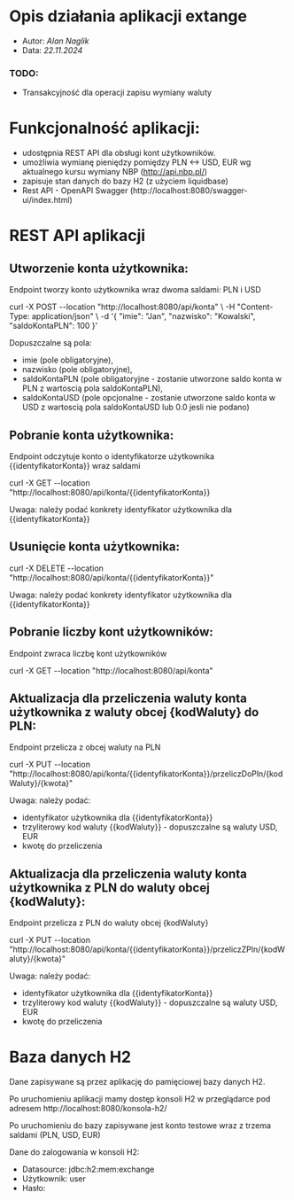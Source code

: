 # Opis działania aplikacji extange
* Autor: _Alan Naglik_
* Data: _22.11.2024_

### TODO:
* Transakcyjność dla operacji zapisu wymiany waluty

# Funkcjonalność aplikacji:
* udostępnia REST API dla obsługi kont użytkowników. 
* umożliwia wymianę pieniędzy pomiędzy PLN <-> USD, EUR wg aktualnego kursu wymiany NBP (http://api.nbp.pl/)
* zapisuje stan danych do bazy H2 (z użyciem liquidbase)
* Rest API - OpenAPI Swagger (http://localhost:8080/swagger-ui/index.html)

# REST API aplikacji
## Utworzenie konta użytkownika:
Endpoint tworzy konto użytkownika wraz dwoma saldami: PLN i USD

curl -X POST --location "http://localhost:8080/api/konta" 
\ -H "Content-Type: application/json" 
\ -d '{ "imie": "Jan", "nazwisko": "Kowalski", "saldoKontaPLN": 100 }'

Dopuszczalne są pola: 
- imie (pole obligatoryjne),
- nazwisko (pole obligatoryjne), 
- saldoKontaPLN (pole obligatoryjne - zostanie utworzone saldo konta w PLN z wartoscią pola saldoKontaPLN),
- saldoKontaUSD (pole opcjonalne - zostanie utworzone saldo konta w USD z wartoscią pola saldoKontaUSD lub 0.0 jesli nie podano)



## Pobranie konta użytkownika:
Endpoint odczytuje konto o identyfikatorze użytkownika {{identyfikatorKonta}} wraz saldami

curl -X GET --location "http://localhost:8080/api/konta/{{identyfikatorKonta}}

Uwaga: należy podać konkrety identyfikator użytkownika dla {{identyfikatorKonta}}

## Usunięcie konta użytkownika:
curl -X DELETE --location "http://localhost:8080/api/konta/{{identyfikatorKonta}}"

Uwaga: należy podać konkrety identyfikator użytkownika dla {{identyfikatorKonta}}

## Pobranie liczby kont użytkowników:
Endpoint zwraca liczbę kont użytkowników

curl -X GET --location "http://localhost:8080/api/konta"

## Aktualizacja dla przeliczenia waluty konta użytkownika z waluty obcej {kodWaluty} do PLN:
Endpoint przelicza z obcej waluty na PLN

curl -X PUT --location "http://localhost:8080/api/konta/{{identyfikatorKonta}}/przeliczDoPln/{kodWaluty}/{kwota}"

Uwaga: należy podać:
- identyfikator użytkownika dla {{identyfikatorKonta}} 
- trzyliterowy kod waluty {{kodWaluty}} - dopuszczalne są waluty USD, EUR
- kwotę do przeliczenia

## Aktualizacja dla przeliczenia waluty konta użytkownika z PLN do waluty obcej {kodWaluty}:
Endpoint przelicza z PLN do waluty obcej {kodWaluty}

curl -X PUT --location "http://localhost:8080/api/konta/{{identyfikatorKonta}}/przeliczZPln/{kodWaluty}/{kwota}"

Uwaga: należy podać:
- identyfikator użytkownika dla {{identyfikatorKonta}}
- trzyliterowy kod waluty {{kodWaluty}} - dopuszczalne są waluty USD, EUR
- kwotę do przeliczenia



# Baza danych H2
Dane zapisywane są przez aplikację do pamięciowej bazy danych H2.

Po uruchomieniu aplikacji mamy dostęp konsoli H2 w przeglądarce pod adresem http://localhost:8080/konsola-h2/

Po uruchomieniu do bazy zapisywane jest konto testowe wraz z trzema saldami (PLN, USD, EUR)

Dane do zalogowania w konsoli H2:

* Datasource: jdbc:h2:mem:exchange
* Użytkownik: user
* Hasło: 

